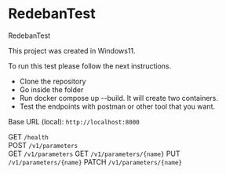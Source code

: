 # RedebanTest
RedebanTest

This project was created in Windows11.

To run this test please follow the next instructions.

*  Clone the repository
*  Go inside the folder
*  Run docker compose up --build. It will create two containers. 
*  Test the endpoints with postman or other tool that you want.


Base URL (local): `http://localhost:8000`

GET    `/health`                           
POST   `/v1/parameters`                    
GET    `/v1/parameters`
GET    `/v1/parameters/{name}`
PUT    `/v1/parameters/{name}`
PATCH  `/v1/parameters/{name}`
